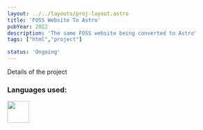 ```yaml
---
layout: ../../layouts/proj-layout.astro
title: 'FOSS Website To Astro'
pubYear: 2022
description: 'The same FOSS website being converted to Astro'
tags: ["html","project"]

status: 'Ongoing'
---
```


Details of the project


<h3>Languages used:</h3>
<img src="/astro-icon-light.svg" width=50px> 